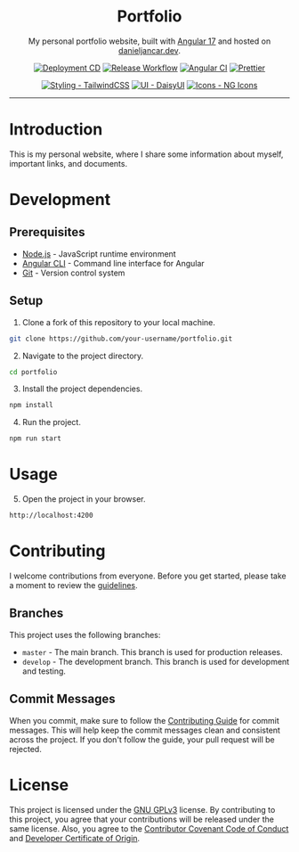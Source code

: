 <div align="center">
    <h1>Portfolio</h1>
    <p>My personal portfolio website, built with <a href="https://angular,dev">Angular 17</a> and hosted on <a href="https://danieljancar.dev">danieljancar.dev</a>.</p>
</div>

<div align="center">

[![Deployment CD](https://github.com/danieljancar/portfolio/actions/workflows/pages/pages-build-deployment/badge.svg)](https://github.com/danieljancar/portfolio/actions/workflows/pages/pages-build-deployment)
[![Release Workflow](https://github.com/danieljancar/portfolio/actions/workflows/release.yml/badge.svg?branch=master)](https://github.com/danieljancar/portfolio/actions/workflows/release.yml)
[![Angular CI](https://github.com/danieljancar/portfolio/actions/workflows/ci.yml/badge.svg)](https://github.com/danieljancar/portfolio/actions/workflows/ci.yml)
[![Prettier](https://github.com/danieljancar/portfolio/actions/workflows/format.yml/badge.svg)](https://github.com/danieljancar/portfolio/actions/workflows/format.yml)

[![Styling - TailwindCSS](https://img.shields.io/badge/Styling-TailwindCSS-38bdf8?logo=tailwindcss)](https://tailwindcss.com/docs/installation)
[![UI - DaisyUI](https://img.shields.io/badge/UI-DaisyUI-1ed1a5?logo=daisyui)](https://daisyui.com/)
[![Icons - NG Icons](https://img.shields.io/badge/Icons-NG_Icons-c31a2f?logo=angular)](https://ng-icons.github.io/ng-icons/#/browse-icons)

</div>

---

# Introduction

This is my personal website, where I share some information about myself, important links, and documents.

# Development

## Prerequisites

- [Node.js](https://nodejs.org/en/) - JavaScript runtime environment
- [Angular CLI](https://angular.io/cli) - Command line interface for Angular
- [Git](https://git-scm.com/) - Version control system

## Setup

1. Clone a fork of this repository to your local machine.

```bash
git clone https://github.com/your-username/portfolio.git
```

2. Navigate to the project directory.

```bash
cd portfolio
```

3. Install the project dependencies.

```bash
npm install
```

4. Run the project.

```bash
npm run start
```

# Usage

5. Open the project in your browser.

```bash
http://localhost:4200
```

# Contributing

I welcome contributions from everyone. Before you get started, please take a moment to review the [guidelines](CONTRIBUTING.md).

## Branches

This project uses the following branches:

- `master` - The main branch. This branch is used for production releases.
- `develop` - The development branch. This branch is used for development and testing.

## Commit Messages

When you commit, make sure to follow the [Contributing Guide](CONTRIBUTING.md) for commit messages. This will help keep the commit messages clean and consistent across the project. If you don't follow the guide, your pull request will be rejected.

# License

This project is licensed under the [GNU GPLv3](LICENSE) license. By contributing to this project, you agree that your contributions will be released under the same license. Also, you agree to the [Contributor Covenant Code of Conduct](CODE_OF_CONDUCT.md) and [Developer Certificate of Origin](DCO.md).
